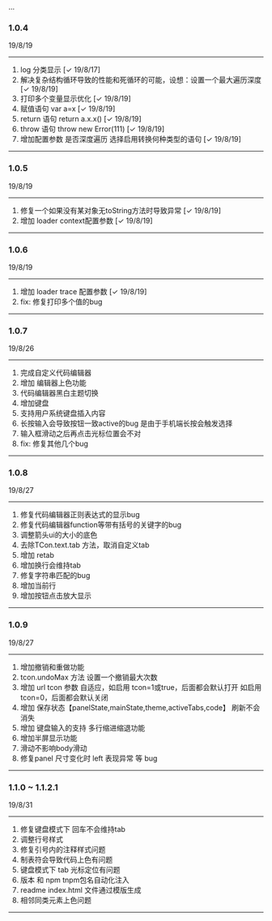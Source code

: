 ...

### 1.0.4
19/8/19

----

1. log 分类显示 [✓ 19/8/17]
2. 解决复杂结构循环导致的性能和死循环的可能，设想：设置一个最大遍历深度 [✓ 19/8/19]
3. 打印多个变量显示优化 [✓ 19/8/19]
4. 赋值语句 var a=x [✓ 19/8/19]
5. return 语句 return a.x.x() [✓ 19/8/19]
6. throw 语句 throw new Error(111) [✓ 19/8/19]
7. 增加配置参数 是否深度遍历 选择启用转换何种类型的语句 [✓ 19/8/19]

----

### 1.0.5
19/8/19

----

1. 修复一个如果没有某对象无toString方法时导致异常 [✓ 19/8/19]
2. 增加 loader context配置参数 [✓ 19/8/19]

----

### 1.0.6
19/8/19

----

1. 增加 loader trace 配置参数 [✓ 19/8/19]
2. fix: 修复打印多个值的bug
----
### 1.0.7
19/8/26

----

1. 完成自定义代码编辑器
2. 增加 编辑器上色功能
3. 代码编辑器黑白主题切换
4. 增加键盘
5. 支持用户系统键盘插入内容
6. 长按输入会导致按钮一致active的bug 是由于手机端长按会触发选择
7. 输入框滑动之后再点击光标位置会不对
8. fix: 修复其他几个bug
----
### 1.0.8
19/8/27

----

1. 修复代码编辑器正则表达式的显示bug
2. 修复代码编辑器function等带有括号的关键字的bug
3. 调整箭头ui的大小的底色
4. 去除TCon.text.tab 方法，取消自定义tab
5. 增加 retab
6. 增加换行会维持tab
7. 修复字符串匹配的bug
8. 增加当前行
9. 增加按钮点击放大显示

----

### 1.0.9
19/8/27

----

1. 增加撤销和重做功能
2. tcon.undoMax 方法 设置一个撤销最大次数
3. 增加 url tcon 参数 自适应，如启用 tcon=1或true，后面都会默认打开 如启用 tcon=0，后面都会默认关闭
4. 增加 保存状态【panelState,mainState,theme,activeTabs,code】 刷新不会消失
5. 增加 键盘输入的支持 多行缩进缩退功能
6. 增加半屏显示功能
7. 滑动不影响body滑动
8. 修复panel 尺寸变化时 left 表现异常 等 bug

----

### 1.1.0 ~ 1.1.2.1
19/8/31

----
1. 修复键盘模式下 回车不会维持tab
2. 调整行号样式
3. 修复引号内的注释样式问题
4. 制表符会导致代码上色有问题
5. 键盘模式下 tab 光标定位有问题
6. 版本 和 npm tnpm包名自动化注入
7. readme index.html 文件通过模版生成
8. 相邻同类元素上色问题

----
